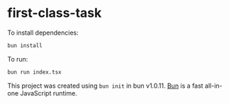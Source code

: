 # first-class-task

To install dependencies:

```bash
bun install
```

To run:

```bash
bun run index.tsx
```

This project was created using `bun init` in bun v1.0.11. [Bun](https://bun.sh) is a fast all-in-one JavaScript runtime.
